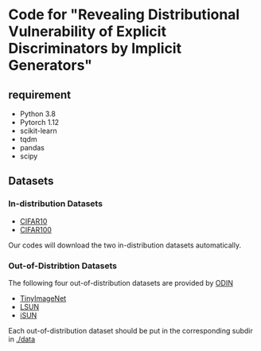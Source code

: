 # Code for "Revealing Distributional Vulnerability of Explicit Discriminators by Implicit Generators"

## requirement
* Python 3.8
* Pytorch 1.12
* scikit-learn
* tqdm
* pandas
* scipy

## Datasets
### In-distribution Datasets
* [CIFAR10](https://www.cs.toronto.edu/~kriz/cifar.html)
* [CIFAR100](https://www.cs.toronto.edu/~kriz/cifar.html)

Our codes will download the two in-distribution datasets automatically.

### Out-of-Distribtion Datasets
The following four out-of-distribution datasets are provided by [ODIN](https://github.com/ShiyuLiang/odin-pytorch)
* [TinyImageNet](https://www.dropbox.com/s/kp3my3412u5k9rl/Imagenet_resize.tar.gz)
* [LSUN](https://www.dropbox.com/s/moqh2wh8696c3yl/LSUN_resize.tar.gz)
* [iSUN](https://www.dropbox.com/s/ssz7qxfqae0cca5/iSUN.tar.gz)

Each out-of-distribution dataset should be put in the corresponding subdir in [./data](./data)
